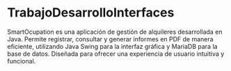 # TrabajoDesarrolloInterfaces
SmartOcupation es una aplicación de gestión de alquileres desarrollada en Java. Permite registrar, consultar y generar informes en PDF de manera eficiente, utilizando Java Swing para la interfaz gráfica y MariaDB para la base de datos. Diseñada para ofrecer una experiencia de usuario intuitiva y funcional.
